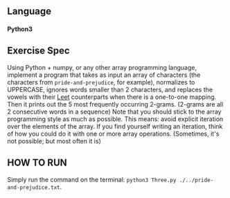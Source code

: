 ## Language
#### Python3

## Exercise Spec
Using Python + numpy, or any other array programming language, 
implement a program that takes as input an array of characters 
(the characters from ```pride-and-prejudice```, for example), 
normalizes to UPPERCASE, 
ignores words smaller than 2 characters, 
and replaces the vowels with their [Leet](https://simple.wikipedia.org/wiki/Leet) counterparts when there is a one-to-one mapping. 
Then it prints out the 5 most frequently occurring 2-grams. 
(2-grams are all 2 consecutive words in a sequence) 
Note that you should stick to the array programming style as much as possible. 
This means: avoid explicit iteration over the elements of the array. 
If you find yourself writing an iteration, 
think of how you could do it with one or more array operations. 
(Sometimes, it's not possible; but most often it is)

## HOW TO RUN
Simply run the command on the terminal: ```python3 Three.py ./../pride-and-prejudice.txt```.
